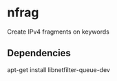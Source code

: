 # nfrag

Create IPv4 fragments on keywords

Dependencies
----

apt-get install libnetfilter-queue-dev
